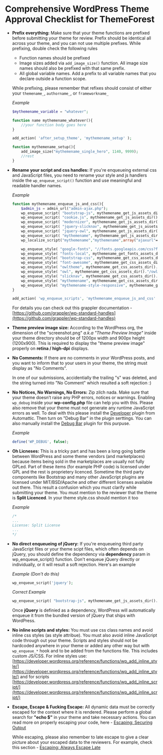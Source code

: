 # Comprehensive WordPress Theme Approval Checklist for ThemeForest


* **Prefix everything:** Make sure that your theme functions are prefixed before submitting your theme for review. Prefix should be identical all across your theme, and you can not use multiple prefixes. While prefixing, double check the following rules 
	* Function names should be prefixed
	* Image sizes added via `add_image_size()` function. All image size names should also be prefixed with that same prefix. 
	* All global variable names. Add a prefix to all variable names that you declare outside a function scope. 

	While prefixing, please remember that refixes should consist of either your `themename_`, `authorname_`, or `frameworkname_`

	_Example_
	
	```php
	$mythemename_variable = "whatever";
	
	function name mythemename_whatever(){
		//your function body goes here
	}
	
	add_action( 'after_setup_theme', 'mythemename_setup' );
	
	function mythemename_setup(){
		add_image_size("mythemename_single_hero", 1140, 9999);
		//rest
	}
	```
	
* **Rename your script and css handles:** If you're enqueueing external css and JavaScript files, you need to rename your style and js handlers inside the `wp_enqueue_script()` function and use meaningful and readable handler names.  

	_Example_
	
	```php
	function mythemename_enqueue_js_and_css(){
		$admin_js = admin_url("admin-ajax.php");
		wp_enqueue_script( "bootstrap-js", mythemename_get_js_assets_dir()."/bootstrap.js", array("jquery"), null,true );
		wp_enqueue_script( "cookie.js", mythemename_get_js_assets_dir()."/js.cookie.js", array("jquery"), null,true );
		wp_enqueue_script( "modernizer", mythemename_get_js_assets_dir()."/modernizr.custom.js", array("jquery"), null,true );
		wp_enqueue_script( "jquery-slicknav", mythemename_get_js_assets_dir()."/jquery.slicknav.min.js", array("jquery"), null,true );
		wp_enqueue_script( "jquery-owl", mythemename_get_js_assets_dir()."/owl.carousel.min.js", array("jquery"), null,true );
		wp_enqueue_script( "mythemename", mythemename_get_js_assets_dir()."/scripts.js", array("jquery"), "1.0.1", true);
		wp_localize_script("mythemename","mythemename",array("ajaxurl"=>$admin_js));
	
		wp_enqueue_style( "google-fonts", "//fonts.googleapis.com/css?family=Lora:400,400i,700,700i|Montserrat:300,400,700", null );
		wp_enqueue_style( "fonts-local", mythemename_get_fonts_assets_dir()."/selima.css", null );
		wp_enqueue_style( "bootstrap-css", mythemename_get_css_assets_dir()."/bootstrap.css", null );
		wp_enqueue_style( "font-awesome", mythemename_get_css_assets_dir()."/font-awesome.css", null );
		wp_enqueue_style( "owltheme", mythemename_get_css_assets_dir()."/owl.theme.default.min.css", null );
		wp_enqueue_style( "owl", mythemename_get_css_assets_dir()."/owl.carousel.min.css", null );
		wp_enqueue_style( "slicknav", mythemename_get_css_assets_dir()."/slicknav.css", null );
		wp_enqueue_style( "mythemename", mythemename_get_css_assets_dir()."/styles.css", null, "1.0.1" );
		wp_enqueue_style( "mythemename-style-responsive", mythemename_get_css_assets_dir()."/style-responsive.css", null );
	}
	
	add_action( 'wp_enqueue_scripts', 'mythemename_enqueue_js_and_css' );
	
	```
	
	For details you can check out this grappler documentation - [https://github.com/grappler/wp-standard-handles](https://github.com/grappler/wp-standard-handles)
	
* **Theme preview image size:** According to the WordPress org, the dimension of the "screenshot.png" *a.k.a "Theme Preview Image"* inside your theme directory should be of 1200px width and 900px height (1200x900). This is required to display the "theme preview image" properly on **retina / high-dpi** displays. 

* **No Comments:** If there are no comments in your WordPress posts, and you want to inform that to your users in your theme, the string must display as "No Comments". 

	In one of our submissions, accidentially the trailing "s" was deleted, and the string turned into "No Comment" which resulted a soft rejection :)
	
* **No Notices, No Warnings, No Errors:** Zip zilch nada. Make sure that your theme doesn’t raise any PHP errors, notices or warnings. Enabling `wp_debug` inside your **wp-config.php** file can help you with this. Please also remove that your theme must not generate any runtime JavaScript errors as well. To deal with this please install the [Developer](https://wordpress.org/plugins/developer/) plugin from Automattic. Then turn on "Debug Bar" in the plugin serttings. You can also manually install the [Debug Bar](https://wordpress.org/plugins/debug-bar/) plugin for this purpuse.

	_Example_
	
	```php
	define('WP_DEBUG', false);
	```
* **Oh Licneses:** This is a tricky part and has been a long going battle between WordPress and some theme vendors (and marketplaces) because items being sold in the marketplaces are usually not fully GPLed. Part of these items (for example PHP code) is licensed under GPL and the rest is proprietery licenced. Sometime the third party components like Bootstrap and many other JavaScript plugins are licensed under MIT/BSD/Apache and other different licenses available out there. This result a confusion which you must clarify while submitting your theme. You must mention to the reviewer that the theme is **Split Licenced**. In your theme style.css should mention it too

	_Example_
	
	```css
	/*
	...
	License: Split License
	...
	*/
	
	```

* **No direct enqueueing of jQuery:** If you're enqueueing third party JavaScript files or your theme scipt files, which often depends on jQuery, you should define the dependency via **dependency** param in wp_enqueue_script() function. Don't enqueue jQuery directly or individually, or it will result a soft rejection. Here's an example

	_Example (Don't do this)_

	```php
	wp_enqueue_script('jquery'); 
	```
	
	_Correct Example_
	
	```php
	wp_enqueue_script( "bootstrap-js", mythemename_get_js_assets_dir()."/bootstrap.js", array("jquery"), null,true );
	```
	
	Once **jQuery** is definied as a dependency, WordPress will automatically enqueue it from the bundled version of jQuery that ships with WordPress.
	
* **No inline scripts and styles:** You must use css class names and avoid inline css styles (as style attribue). You must also avoid inline JavaScript code through out your theme. Scripts and styles should not be hardcoded anywhere in your theme or added any other way but with `wp_enqueue_*` hook and to be added from the functions file. This includes custom JS/CSS. For inline styles use: [https://developer.wordpress.org/reference/functions/wp_add_inline_style/](https://developer.wordpress.org/reference/functions/wp_add_inline_style/) and for scripts [https://developer.wordpress.org/reference/functions/wp_add_inline_script/](https://developer.wordpress.org/reference/functions/wp_add_inline_script/)

* **Escape, Escape & Fucking Escape:** All dynamic data must be correctly escaped for the context where it is rendered. Please perform a global search for **"echo $"** in your theme and take necessary actions. You can read more on properly escaping your code, here - [Escaping: Securing Output](https://vip.wordpress.com/documentation/validating-sanitizing-escaping/#escaping-securing-output)

	While escaping, please also remember to late escape to give a clear picture about your escaped data to the reviewers. For example, check this section - [Escaping: Always Escape Late](https://vip.wordpress.com/documentation/validating-sanitizing-escaping/#always-escape-late)